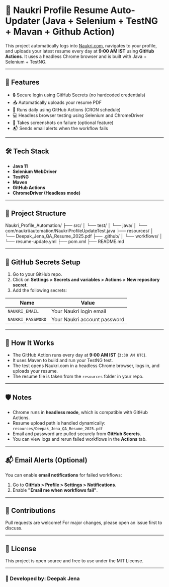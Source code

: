 # 🧪 Naukri Profile Resume Auto-Updater (Java + Selenium + TestNG + Mavan + Github Action)

This project automatically logs into [Naukri.com](https://www.naukri.com/), navigates to your profile, and uploads your latest resume every day at **9:00 AM IST** using **GitHub Actions**. It uses a headless Chrome browser and is built with Java + Selenium + TestNG.

---

## 📌 Features

- 🔒 Secure login using GitHub Secrets (no hardcoded credentials)
- 📤 Automatically uploads your resume PDF
- 🤖 Runs daily using GitHub Actions (CRON schedule)
- 💻 Headless browser testing using Selenium and ChromeDriver
- 📸 Takes screenshots on failure (optional feature)
- 📬 Sends email alerts when the workflow fails

---

## 🛠️ Tech Stack

- **Java 11**
- **Selenium WebDriver**
- **TestNG**
- **Maven**
- **GitHub Actions**
- **ChromeDriver (Headless mode)**

---

## 📁 Project Structure
Naukri_Profile_Automation/
├── src/
│ └── test/
│ └── java/
│ └── com/naukri/automation/NaukriProfileUpdateTest.java
├── resources/
│ └── Deepak_Jena_QA_Resume_2025.pdf
├── .github/
│ └── workflows/
│ └── resume-update.yml
├── pom.xml
├── README.md

---

## 🔐 GitHub Secrets Setup

1. Go to your GitHub repo.
2. Click on **Settings > Secrets and variables > Actions > New repository secret**.
3. Add the following secrets:

| Name             | Value                      |
|------------------|----------------------------|
| `NAUKRI_EMAIL`    | Your Naukri login email    |
| `NAUKRI_PASSWORD` | Your Naukri account password |

---

## 🔄 How It Works

- The GitHub Action runs every day at **9:00 AM IST** (`3:30 AM UTC`).
- It uses Maven to build and run your TestNG test.
- The test opens Naukri.com in a headless Chrome browser, logs in, and uploads your resume.
- The resume file is taken from the `resources` folder in your repo.

---

## 🛡️ Notes

- Chrome runs in **headless mode**, which is compatible with GitHub Actions.
- Resume upload path is handled dynamically: `resources/Deepak_Jena_QA_Resume_2025.pdf`
- Email and password are pulled securely from **GitHub Secrets**.
- You can view logs and rerun failed workflows in the **Actions** tab.

---

## 📬 Email Alerts (Optional)

You can enable **email notifications** for failed workflows:
1. Go to **GitHub > Profile > Settings > Notifications**.
2. Enable **"Email me when workflows fail"**.

---

## 🤝 Contributions

Pull requests are welcome! For major changes, please open an issue first to discuss.

---

## 📄 License

This project is open source and free to use under the MIT License.

---

### 👤 Developed by: **Deepak Jena**

